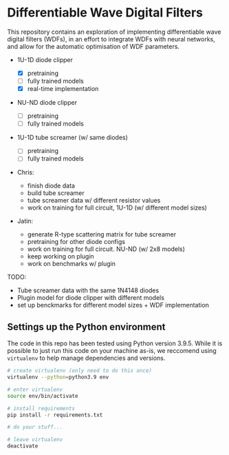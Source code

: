 # Differentiable Wave Digital Filters

This repository contains an exploration of
implementing differentiable wave digital filters
(WDFs), in an effort to integrate WDFs with
neural networks, and allow for the automatic
optimisation of WDF parameters.

- 1U-1D diode clipper
  - [x] pretraining
  - [ ] fully trained models
  - [x] real-time implementation
- NU-ND diode clipper
  - [ ] pretraining
  - [ ] fully trained models
- 1U-1D tube screamer (w/ same diodes)
  - [ ] pretraining
  - [ ] fully trained models

- Chris:
  - finish diode data
  - build tube screamer
  - tube screamer data w/ different resistor values
  - work on training for full circuit, 1U-1D (w/ different model sizes)

- Jatin:
  - generate R-type scattering matrix for tube screamer
  - pretraining for other diode configs
  - work on training for full circuit. NU-ND (w/ 2x8 models)
  - keep working on plugin
  - work on benchmarks w/ plugin

TODO:
- Tube screamer data with the same 1N4148 diodes
- Plugin model for diode clipper with different models
- set up benckmarks for different model sizes + WDF implementation

## Settings up the Python environment

The code in this repo has been tested using Python
version 3.9.5. While it is possible to just run
this code on your machine as-is, we reccomend
using `virtualenv` to help manage dependencies
and versions.

```bash
# create virtualenv (only need to do this once)
virtualenv --python=python3.9 env

# enter virtualenv
source env/bin/activate

# install requirements
pip install -r requirements.txt

# do your stuff...

# leave virtualenv
deactivate
```
